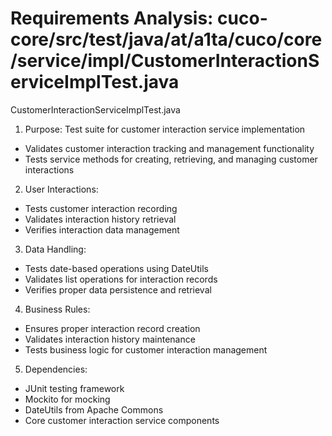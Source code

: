 # Requirements Analysis: cuco-core/src/test/java/at/a1ta/cuco/core/service/impl/CustomerInteractionServiceImplTest.java

CustomerInteractionServiceImplTest.java
1. Purpose: Test suite for customer interaction service implementation
- Validates customer interaction tracking and management functionality
- Tests service methods for creating, retrieving, and managing customer interactions

2. User Interactions:
- Tests customer interaction recording
- Validates interaction history retrieval
- Verifies interaction data management

3. Data Handling:
- Tests date-based operations using DateUtils
- Validates list operations for interaction records
- Verifies proper data persistence and retrieval

4. Business Rules:
- Ensures proper interaction record creation
- Validates interaction history maintenance
- Tests business logic for customer interaction management

5. Dependencies:
- JUnit testing framework
- Mockito for mocking
- DateUtils from Apache Commons
- Core customer interaction service components